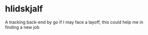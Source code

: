 # hlidskjalf
A tracking back-end by go
If I may face a layoff, this could help me in finding a new job
